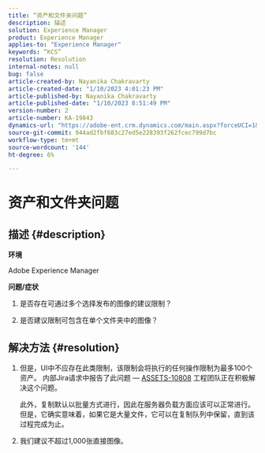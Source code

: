 ```yaml
---
title: “资产和文件夹问题”
description: 描述
solution: Experience Manager
product: Experience Manager
applies-to: "Experience Manager"
keywords: “KCS”
resolution: Resolution
internal-notes: null
bug: false
article-created-by: Nayanika Chakravarty
article-created-date: "1/10/2023 4:01:23 PM"
article-published-by: Nayanika Chakravarty
article-published-date: "1/10/2023 8:51:49 PM"
version-number: 2
article-number: KA-19843
dynamics-url: "https://adobe-ent.crm.dynamics.com/main.aspx?forceUCI=1&pagetype=entityrecord&etn=knowledgearticle&id=ea08d305-0091-ed11-aad1-6045bd0063aa"
source-git-commit: 944ad2fbf683c27ed5e228393f262fcec799d7bc
workflow-type: tm+mt
source-wordcount: '144'
ht-degree: 6%

---
```


# 资产和文件夹问题

## 描述 {#description}


<b>环境</b>

Adobe Experience Manager

<b>问题/症状</b>

1. 是否存在可通过多个选择发布的图像的建议限制？

2. 是否建议限制可包含在单个文件夹中的图像？


## 解决方法 {#resolution}


1. 但是，UI中不应存在此类限制，该限制会将执行的任何操作限制为最多100个资产。 内部Jira请求中报告了此问题 —  [ASSETS-10808](https://jira.corp.adobe.com/browse/ASSETS-10808) 工程团队正在积极解决这个问题。



   此外，复制默认以批量方式进行，因此在服务器负载方面应该可以正常进行。 但是，它确实意味着，如果它是大量文件，它可以在复制队列中保留，直到该过程完成为止。


2. 我们建议不超过1,000张直接图像。

